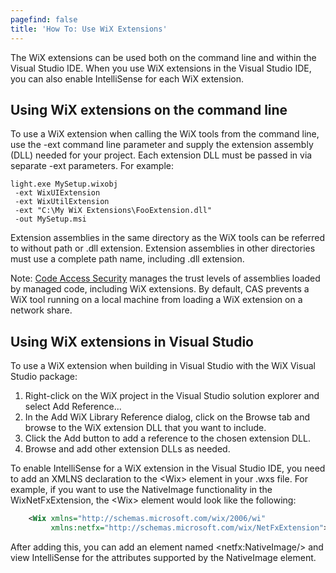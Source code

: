 ```yaml
---
pagefind: false
title: 'How To: Use WiX Extensions'
---
```


The WiX extensions can be used both on the command line and within the Visual Studio IDE. When you use WiX extensions in the Visual Studio IDE, you can also enable IntelliSense for each WiX extension.

## Using WiX extensions on the command line

To use a WiX extension when calling the WiX tools from the command line, use the -ext command line parameter and supply the extension assembly (DLL) needed for your project. Each extension DLL must be passed in via separate -ext parameters. For example:

    light.exe MySetup.wixobj
     -ext WixUIExtension
     -ext WixUtilExtension
     -ext "C:\My WiX Extensions\FooExtension.dll"
     -out MySetup.msi

Extension assemblies in the same directory as the WiX tools can be referred to without path or .dll extension. Extension assemblies in other directories must use a complete path name, including .dll extension.

Note: <a href="http://msdn.microsoft.com/library/930b76w0.aspx" target="_blank">Code Access Security</a> manages the trust levels of assemblies loaded by managed code, including WiX extensions. By default, CAS prevents a WiX tool running on a local machine from loading a WiX extension on a network share.

## Using WiX extensions in Visual Studio

To use a WiX extension when building in Visual Studio with the WiX Visual Studio package:

1. Right-click on the WiX project in the Visual Studio solution explorer and select Add Reference...
1. In the Add WiX Library Reference dialog, click on the Browse tab and browse to the WiX extension DLL that you want to include.
1. Click the Add button to add a reference to the chosen extension DLL.
1. Browse and add other extension DLLs as needed.

To enable IntelliSense for a WiX extension in the Visual Studio IDE, you need to add an XMLNS declaration to the &lt;Wix&gt; element in your .wxs file. For example, if you want to use the NativeImage functionality in the WixNetFxExtension, the &lt;Wix&gt; element would look like the following:

```xml
    <Wix xmlns="http://schemas.microsoft.com/wix/2006/wi"
         xmlns:netfx="http://schemas.microsoft.com/wix/NetFxExtension">
```

After adding this, you can add an element named &lt;netfx:NativeImage/&gt; and view IntelliSense for the attributes supported by the NativeImage element.
